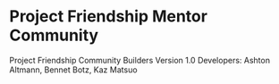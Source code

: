 # Project Friendship Mentor Community

Project Friendship Community Builders
Version 1.0
Developers: Ashton Altmann, Bennet Botz, Kaz Matsuo
